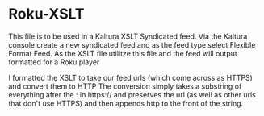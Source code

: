 Roku-XSLT
=========

This file is to be used in a Kaltura XSLT Syndicated feed. 
Via the Kaltura console create a new syndicated feed and as the feed type select Flexible Format Feed.
As the XSLT file utilitze this file and the feed will output formatted for a Roku player

I formatted the XSLT to take our feed urls (which come across as HTTPS) and convert them to HTTP
The conversion simply takes a substring of everything after the : in https:// and preserves the url (as well as
other urls that don't use HTTPS) and then appends http to the front of the string.
